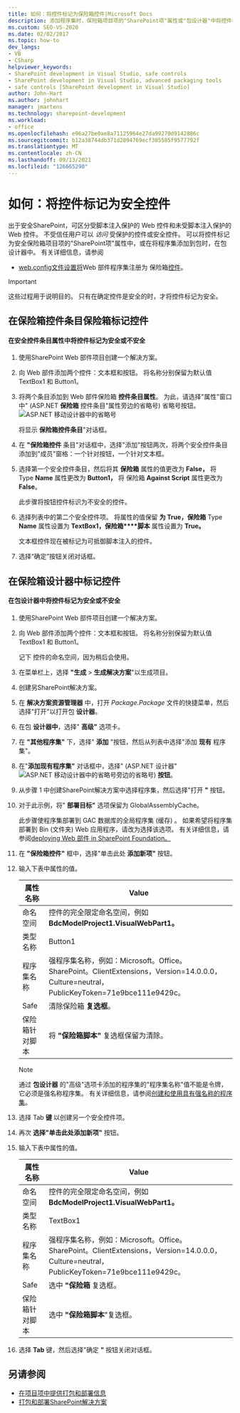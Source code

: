```yaml
---
title: 如何：将控件标记为保险箱控件|Microsoft Docs
description: 添加程序集时，保险箱项目项的"SharePoint项"属性或"包设计器"中将控件标记为安全控件。
ms.custom: SEO-VS-2020
ms.date: 02/02/2017
ms.topic: how-to
dev_langs:
- VB
- CSharp
helpviewer_keywords:
- SharePoint development in Visual Studio, safe controls
- SharePoint development in Visual Studio, advanced packaging tools
- safe controls [SharePoint development in Visual Studio]
author: John-Hart
ms.author: johnhart
manager: jmartens
ms.technology: sharepoint-development
ms.workload:
- office
ms.openlocfilehash: e96a27be0ae8a71125964e27da99270d9142886c
ms.sourcegitcommit: b12a38744db371d2894769ecf305585f9577792f
ms.translationtype: MT
ms.contentlocale: zh-CN
ms.lasthandoff: 09/13/2021
ms.locfileid: "126665290"
---
```

# <a name="how-to-mark-controls-as-safe-controls"></a>如何：将控件标记为安全控件
  出于安全SharePoint，可区分受脚本注入保护的 Web 控件和未受脚本注入保护的 Web 控件。 不受信任用户可以 *访问* 受保护的控件或安全控件。 可以将控件标记为安全保险箱项目项的"SharePoint项"属性中，或在将程序集添加到包时，在包设计器中。 有关详细信息，请参阅

- [web.config文件设置将](/previous-versions/office/developer/sharepoint-2007/bb802890(v=office.12))Web 部件程序集注册为 保险箱[控件](/previous-versions/office/developer/sharepoint2003/dd587360(v=office.11))。

> [!IMPORTANT]
> 这些过程用于说明目的。 只有在确定控件是安全的时，才将控件标记为安全。

## <a name="marking-safe-controls-in-the-safe-control-entries-property"></a>在保险箱控件条目保险箱标记控件

#### <a name="to-mark-controls-as-safe-or-unsafe-in-the-safe-control-entries-property"></a>在安全控件条目属性中将控件标记为安全或不安全

1. 使用SharePoint Web 部件项目创建一个解决方案。

2. 向 Web 部件添加两个控件：文本框和按钮。 将名称分别保留为默认值 TextBox1 和 Button1。

3. 将两个条目添加到 Web 部件保险箱 **控件条目属性**。 为此，请选择"属性"窗口中" (ASP.NET **保险箱** 控件条目"属性旁边的省略号) 省略号按钮。 ![](../sharepoint/media/mwellipsis.gif "ASP.NET 移动设计器中的省略号") 

     将显示 **保险箱控件条目**"对话框。

4. 在 **"保险箱控件** 条目"对话框中，选择"添加"按钮两次，将两个安全控件条目添加到"成员"窗格：一个针对按钮，一个针对文本框。

5. 选择第一个安全控件条目，然后将其 **保险箱** 属性的值更改为 **False，** 将 Type **Name** 属性更改为 **Button1，** 将 保险箱 **Against Script** 属性更改为 **False**。

     此步骤将按钮控件标识为不安全的控件。

6. 选择列表中的第二个安全控件项。 将属性的值保留 **为 True，保险箱** Type  **Name** 属性设置为 **TextBox1，保险箱****脚本** 属性设置为 **True。**

     文本框控件现在被标记为可抵御脚本注入的控件。

7. 选择“确定”按钮关闭对话框。

## <a name="marking-safe-controls-in-the-package-designer"></a>在保险箱设计器中标记控件

#### <a name="to-mark-controls-as-safe-or-unsafe-in-the-package-designer"></a>在包设计器中将控件标记为安全或不安全

1. 使用SharePoint Web 部件项目创建一个解决方案。

2. 向 Web 部件添加两个控件：文本框和按钮。 将名称分别保留为默认值 TextBox1 和 Button1。

     记下 控件的命名空间，因为稍后会使用。

3. 在菜单栏上，选择 **"生成**  >  **生成解决方案**"以生成项目。

4. 创建另SharePoint解决方案。

5. 在 **解决方案资源管理器** 中，打开 *Package.Package* 文件的快捷菜单，然后选择"打开"以打开包 **设计器**。

6. 在包 **设计器中**，选择" **高级"** 选项卡。

7. 在 **"其他程序集"** 下，选择" **添加** "按钮，然后从列表中选择"添加 **现有** 程序集"。

8. 在"**添加现有程序集"** 对话框中，选择" (ASP.NET 设计器"![](../sharepoint/media/mwellipsis.gif "ASP.NET 移动设计器中的省略号")旁边的省略号) **按钮**。

9. 从步骤 1 中创建SharePoint解决方案中选择程序集，然后选择"打开 **"** 按钮。

10. 对于此示例，将" **部署目标"** 选项保留为 GlobalAssemblyCache。

     此步骤使程序集部署到 GAC 数据库的全局程序集 (缓存) 。 如果希望将程序集部署到 Bin (文件夹) Web 应用程序，请改为选择该选项。 有关详细信息，请参阅[deploying Web 部件 in SharePoint Foundation。](/previous-versions/office/developer/sharepoint-2010/cc768621(v=office.14))

11. 在 **"保险箱控件"** 框中，选择"单击此处 **添加新项"** 按钮。

12. 输入下表中属性的值。

    |属性名称|Value|
    |-------------------|-----------|
    |命名空间|控件的完全限定命名空间，例如 **BdcModelProject1.VisualWebPart1。**|
    |类型名称|Button1|
    |程序集名称|强程序集名称，例如：Microsoft。Office。SharePoint。ClientExtensions，Version=14.0.0.0，Culture=neutral，PublicKeyToken=71e9bce111e9429c。|
    |Safe|清除保险箱 **复选框**。|
    |保险箱针对脚本|将 **"保险箱脚本"** 复选框保留为清除。|

    > [!NOTE]
    > 通过 **包设计器** 的"高级"选项卡添加的程序集的"程序集名称"值不能是令牌，它必须是强名称程序集。 有关详细信息，请参阅[创建和使用具有强名称的程序集](/previous-versions/dotnet/netframework-4.0/xwb8f617(v=vs.100))。

13. 选择 Tab **键** 以创建另一个安全控件项。

14. 再次 **选择"单击此处添加新项"** 按钮。

15. 输入下表中属性的值。

    |属性名称|Value|
    |-------------------|-----------|
    |命名空间|控件的完全限定命名空间，例如 **BdcModelProject1.VisualWebPart1。**|
    |类型名称|TextBox1|
    |程序集名称|强程序集名称，例如：Microsoft。Office。SharePoint。ClientExtensions，Version=14.0.0.0，Culture=neutral，PublicKeyToken=71e9bce111e9429c。|
    |Safe|选中 **"保险箱** 复选框。|
    |保险箱针对脚本|选中 **"保险箱脚本**"复选框。|

16. 选择 **Tab** 键，然后选择"确定 **"** 按钮关闭对话框。

## <a name="see-also"></a>另请参阅
- [在项目项中提供打包和部署信息](../sharepoint/providing-packaging-and-deployment-information-in-project-items.md)
- [打包和部署SharePoint解决方案](../sharepoint/packaging-and-deploying-sharepoint-solutions.md)
